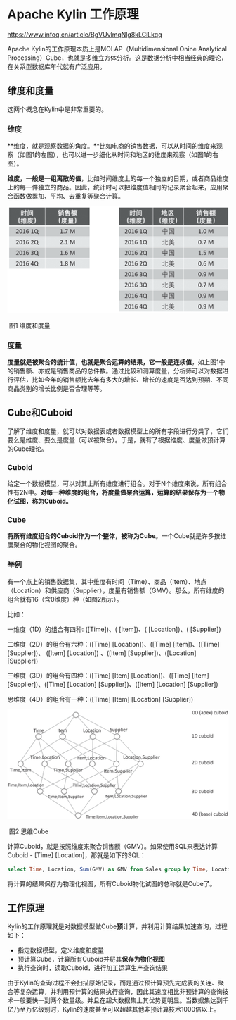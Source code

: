 # Apache Kylin 工作原理

https://www.infoq.cn/article/BgVUvlmqNlg8kLCiLkqq

Apache Kylin的工作原理本质上是MOLAP（Multidimensional Onine Analytical Processing）Cube，也就是多维立方体分析。这是数据分析中相当经典的理论，在关系型数据库年代就有广泛应用。

## 维度和度量

这两个概念在Kylin中是非常重要的。

### 维度

**维度，就是观察数据的角度。**比如电商的销售数据，可以从时间的维度来观察（如图1的左图），也可以进一步细化从时间和地区的维度来观察（如图1的右图）。

**维度，一般是一组离散的值**，比如时间维度上的每一个独立的日期，或者商品维度上的每一件独立的商品。因此，统计时可以把维度值相同的记录聚合起来，应用聚合函数做累加、平均、去重复等聚合计算。

![图1](./images/kylin_dimension_1.png)

​                                                                                          图1 维度和度量



### 度量

**度量就是被聚合的统计值，也就是聚合运算的结果，它一般是连续值**，如上图1中的销售额、亦或是销售商品的总件数。通过比较和测算度量，分析师可以对数据进行评估，比如今年的销售额比去年有多大的增长、增长的速度是否达到预期、不同商品类别的增长比例是否合理等等。



## Cube和Cuboid

了解了维度和度量，就可以对数据表或者数据模型上的所有字段进行分类了，它们要么是维度、要么是度量（可以被聚合）。于是，就有了根据维度、度量做预计算的Cube理论。

### Cuboid

给定一个数据模型，可以对其上所有维度进行组合。对于N个维度来说，所有组合性有2N中。**对每一种维度的组合，将度量做聚合运算，运算的结果保存为一个物化试图，称为Cuboid。**

### Cube

**将所有维度组合的Cuboid作为一个整体，被称为Cube**。一个Cube就是许多按维度聚合的物化视图的聚合。



### 举例

有一个点上的销售数据集，其中维度有时间（Time）、商品（Item）、地点（Location）和供应商（Supplier），度量有销售额（GMV）。那么，所有维度的组合就有16（含0维度）种（如图2所示）。

比如：

一维度（1D）的组合有四种:     ([Time])、( [Item])、( [Location])、( [Supplier])

二维度（2D）的组合有六种：([Time] [Location])、([Time] [Item])、([Time] [Supplier])、 ([Item] [Location]) 、([Item] [Supplier])、([Location] [Supplier])

三维度（3D）的组合有四种：([Time] [Item] [Location])、([Time] [Item] [Supplier])、([Time] [Location] [Supplier])、([Item] [Location] [Supplier])

思维度（4D）的组合有一种：([Time] [Item] [Location] [Supplier])



![图2](./images/kylin_cube_1.png)

​                                                                                           图2 思维Cube



计算Cuboid，就是按照维度来聚合销售额（GMV）。如果使用SQL来表达计算Cuboid - [Time] [Location]，那就是如下的SQL：

```sql
select Time, Location, Sum(GMV) as GMV from Sales group by Time, Location
```

将计算的结果保存为物理化视图，所有Cuboid物化试图的总称就是Cube了。

## 工作原理

Kylin的工作原理就是对数据模型做Cube**预**计算，并利用计算结果加速查询，过程如下：

* 指定数据模型，定义维度和度量
* 预计算Cube，计算所有Cuboid并将其**保存为物化视图**
* 执行查询时，读取Cuboid，进行加工运算生产查询结果

由于Kylin的查询过程不会扫描原始记录，而是通过预计算预先完成表的关连、聚合等复杂运算，并利用预计算的结果执行查询，因此其速度相比非预计算的查询技术一般要快一到两个数量级。并且在超大数据集上其优势更明显。当数据集达到千亿乃至万亿级别时，Kylin的速度甚至可以超越其他非预计算技术1000倍以上。